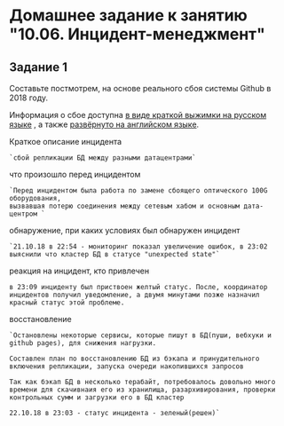# Домашнее задание к занятию "10.06. Инцидент-менеджмент"

## Задание 1

Составьте постмотрем, на основе реального сбоя системы Github в 2018 году.

Информация о сбое доступна [в виде краткой выжимки на русском языке](https://habr.com/ru/post/427301/) , а
также [развёрнуто на английском языке](https://github.blog/2018-10-30-oct21-post-incident-analysis/).


Краткое описание инцидента

    `сбой репликации БД между разными датацентрами`

что произошло перед инцидентом

    `Перед инцидентом была работа по замене сбоящего оптического 100G оборудования, 
    вызвавшая потерю соединения между сетевым хабом и основным дата-центром `

обнаружение, при каких условиях был обнаружен инцидент

    `21.10.18 в 22:54 - мониторинг показал увеличение ошибок, в 23:02 выяснили что кластер БД в статусе "unexpected state"`

реакция на инцидент, кто привлечен

   `в 23:09 инциденту был приствоен желтый статус. После, координатор инцидентов получил уведомление, а двумя минутами позже назначил красный статус этой проблеме. `

восстановление

    `Остановлены некоторые сервисы, которые пишут в БД(пуши, вебхуки и github pages), для снижения нагрузки.
    
    Составлен план по восстановлению БД из бэкапа и принудительного включения репликации, запуска очереди накопившихся запросов

    Так как бэкап БД в несколько терабайт, потребовалось довольно много времени для скачивнаия его из хранилища, разархивирования, проверки контрольных сумм и загрузки его в БД кластер

    22.10.18 в 23:03 - статус инцидента - зеленый(решен)`


